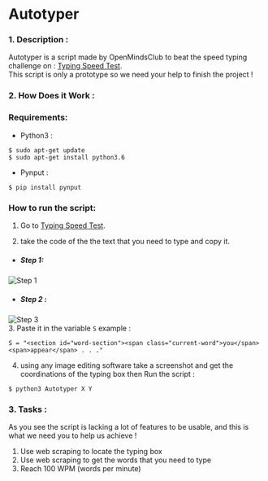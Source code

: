 # Autotyper

### 1. Description :
Autotyper is a script made by OpenMindsClub to beat the speed typing challenge on : [Typing Speed Test](https://cpstest.org/typing-speed-test/). </br>
This script is only a prototype so we need your help to finish the project !</br>
### 2. How Does it Work : 
### Requirements:
- Python3 : 
 ``` 
 $ sudo apt-get update  
$ sudo apt-get install python3.6 
  ```
- Pynput :
```
$ pip install pynput
```
### How to run the script:
1.  Go to [Typing Speed Test](https://cpstest.org/typing-speed-test/).

2. take the code of the the text that you  need to type and copy it.
- ##### Step 1:<br>
![Step 1 ](https://www.pixenli.com/image/lvyEss24)
- ##### Step 2 :<br>
![Step 3 ](https://www.pixenli.com/image/NxRY-qwG)<br>
3. Paste it in the variable `S` example : 
```
S = "<section id="word-section"><span class="current-word">you</span><span>appear</span> . . ."
``` 

4. using any image editing software take a screenshot and get the coordinations of the typing box then Run the script : <br>
```
$ python3 Autotyper X Y
```
### 3. Tasks :
As you see the script is lacking a lot of features to be usable, and this is what we need you to help us achieve !</br>
1. Use web scraping to locate the typing box 
2. Use web scraping to get the words that you need to type
3. Reach 100 WPM (words per minute)
